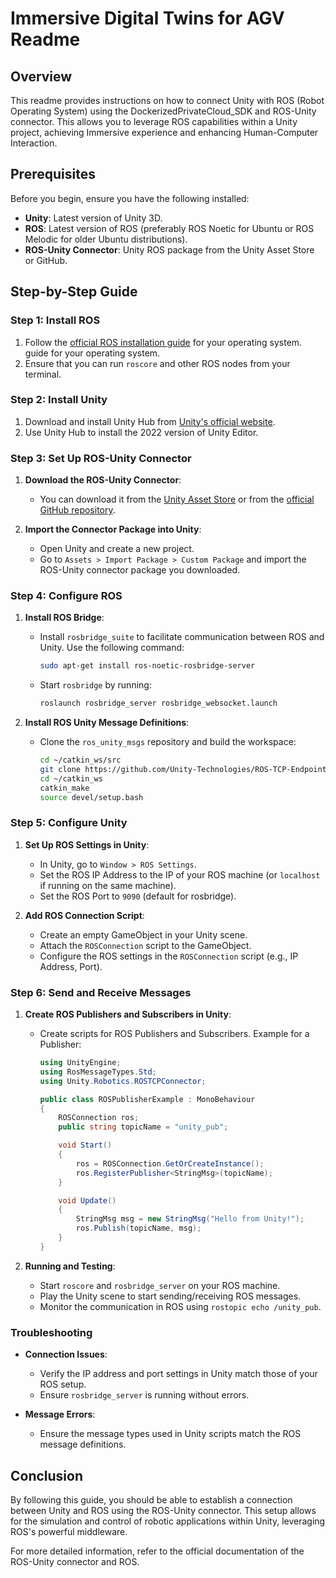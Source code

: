 # Immersive Digital Twins for AGV Readme

## Overview

This readme provides instructions on how to connect Unity with ROS (Robot Operating System) using the DockerizedPrivateCloud_SDK and ROS-Unity connector. This allows you to leverage ROS capabilities within a Unity project, achieving Immersive experience and enhancing Human-Computer Interaction.

## Prerequisites

Before you begin, ensure you have the following installed:

- **Unity**: Latest version of Unity 3D.
- **ROS**: Latest version of ROS (preferably ROS Noetic for Ubuntu or ROS Melodic for older Ubuntu distributions).
- **ROS-Unity Connector**: Unity ROS package from the Unity Asset Store or GitHub.

## Step-by-Step Guide

### Step 1: Install ROS

1. Follow the [official ROS installation guide](http://wiki.ros.org/ROS/Installation) for your operating system. guide for your operating system.
2. Ensure that you can run `roscore` and other ROS nodes from your terminal.

### Step 2: Install Unity

1. Download and install Unity Hub from [Unity's official website](https://unity.com/).
2. Use Unity Hub to install the 2022 version of Unity Editor.

### Step 3: Set Up ROS-Unity Connector

1. **Download the ROS-Unity Connector**:
   - You can download it from the [Unity Asset Store](https://assetstore.unity.com/) or from the [official GitHub repository](https://github.com/Unity-Technologies/ROS-TCP-Connector).

2. **Import the Connector Package into Unity**:
   - Open Unity and create a new project.
   - Go to `Assets > Import Package > Custom Package` and import the ROS-Unity connector package you downloaded.

### Step 4: Configure ROS

1. **Install ROS Bridge**:
   - Install `rosbridge_suite` to facilitate communication between ROS and Unity. Use the following command:
     ```sh
     sudo apt-get install ros-noetic-rosbridge-server
     ```
   - Start `rosbridge` by running:
     ```sh
     roslaunch rosbridge_server rosbridge_websocket.launch
     ```

2. **Install ROS Unity Message Definitions**:
   - Clone the `ros_unity_msgs` repository and build the workspace:
     ```sh
     cd ~/catkin_ws/src
     git clone https://github.com/Unity-Technologies/ROS-TCP-Endpoint.git
     cd ~/catkin_ws
     catkin_make
     source devel/setup.bash
     ```

### Step 5: Configure Unity

1. **Set Up ROS Settings in Unity**:
   - In Unity, go to `Window > ROS Settings`.
   - Set the ROS IP Address to the IP of your ROS machine (or `localhost` if running on the same machine).
   - Set the ROS Port to `9090` (default for rosbridge).

2. **Add ROS Connection Script**:
   - Create an empty GameObject in your Unity scene.
   - Attach the `ROSConnection` script to the GameObject.
   - Configure the ROS settings in the `ROSConnection` script (e.g., IP Address, Port).

### Step 6: Send and Receive Messages

1. **Create ROS Publishers and Subscribers in Unity**:
   - Create scripts for ROS Publishers and Subscribers. Example for a Publisher:
     ```csharp
     using UnityEngine;
     using RosMessageTypes.Std;
     using Unity.Robotics.ROSTCPConnector;

     public class ROSPublisherExample : MonoBehaviour
     {
         ROSConnection ros;
         public string topicName = "unity_pub";

         void Start()
         {
             ros = ROSConnection.GetOrCreateInstance();
             ros.RegisterPublisher<StringMsg>(topicName);
         }

         void Update()
         {
             StringMsg msg = new StringMsg("Hello from Unity!");
             ros.Publish(topicName, msg);
         }
     }
     ```

2. **Running and Testing**:
   - Start `roscore` and `rosbridge_server` on your ROS machine.
   - Play the Unity scene to start sending/receiving ROS messages.
   - Monitor the communication in ROS using `rostopic echo /unity_pub`.

### Troubleshooting

- **Connection Issues**:
  - Verify the IP address and port settings in Unity match those of your ROS setup.
  - Ensure `rosbridge_server` is running without errors.

- **Message Errors**:
  - Ensure the message types used in Unity scripts match the ROS message definitions.

## Conclusion

By following this guide, you should be able to establish a connection between Unity and ROS using the ROS-Unity connector. This setup allows for the simulation and control of robotic applications within Unity, leveraging ROS's powerful middleware.

For more detailed information, refer to the official documentation of the ROS-Unity connector and ROS.

